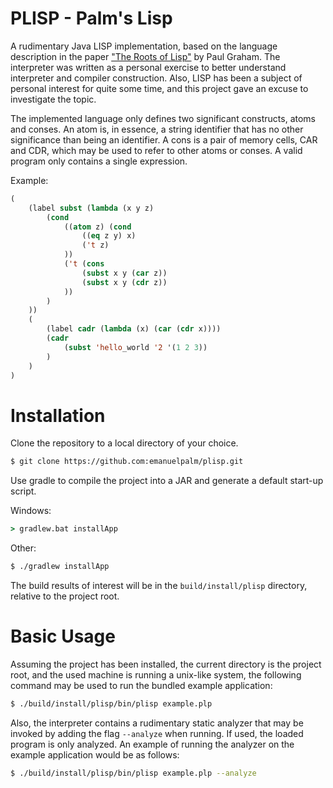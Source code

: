 # PLISP - Palm's Lisp

A rudimentary Java LISP implementation, based on the language description in the paper ["The Roots of Lisp"][1] by Paul
Graham. The interpreter was written as a personal exercise to better understand interpreter and compiler construction.
Also, LISP has been a subject of personal interest for quite some time, and this project gave an excuse to investigate
the topic.

The implemented language only defines two significant constructs, atoms and conses. An atom is, in essence, a string
identifier that has no other significance than being an identifier. A cons is a pair of memory cells, CAR and CDR,
which may be used to refer to other atoms or conses. A valid program only contains a single expression.
 
Example:
```lisp
(
    (label subst (lambda (x y z)
        (cond
            ((atom z) (cond
                ((eq z y) x)
                ('t z)
            ))
            ('t (cons
                (subst x y (car z))
                (subst x y (cdr z))
            ))
        )
    ))
    (
        (label cadr (lambda (x) (car (cdr x))))
        (cadr
            (subst 'hello_world '2 '(1 2 3))
        )
    )
)
```

[1]: http://www.paulgraham.com/rootsoflisp.html

# Installation

Clone the repository to a local directory of your choice.

```sh
$ git clone https://github.com:emanuelpalm/plisp.git
```

Use gradle to compile the project into a JAR and generate a default start-up script.

Windows:
```bat
> gradlew.bat installApp
```

Other:
```sh
$ ./gradlew installApp
```

The build results of interest will be in the `build/install/plisp` directory, relative to the project root.

# Basic Usage

Assuming the project has been installed, the current directory is the project root, and the used machine is running a
unix-like system, the following command may be used to run the bundled example application:

```sh
$ ./build/install/plisp/bin/plisp example.plp
```

Also, the interpreter contains a rudimentary static analyzer that may be invoked by adding the flag `--analyze` when
running. If used, the loaded program is only analyzed. An example of running the analyzer on the example application
would be as follows:

```sh
$ ./build/install/plisp/bin/plisp example.plp --analyze
```
